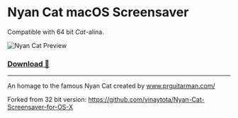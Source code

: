 # Nyan Cat macOS Screensaver

Compatible with 64 bit *Cat*-alina.

![Nyan Cat Preview](https://raw.githubusercontent.com/zethraeus/Nyan-Cat-Screensaver-for-OS-X/master/nyancatpreview.gif)

### [Download 💾](https://raw.githubusercontent.com/zethraeus/Nyan-Cat-Screensaver-for-OS-X/master/nyancat.saver.zip)

___

An homage to the famous Nyan Cat created by www.prguitarman.com/

Forked from 32 bit version: https://github.com/vinaytota/Nyan-Cat-Screensaver-for-OS-X
